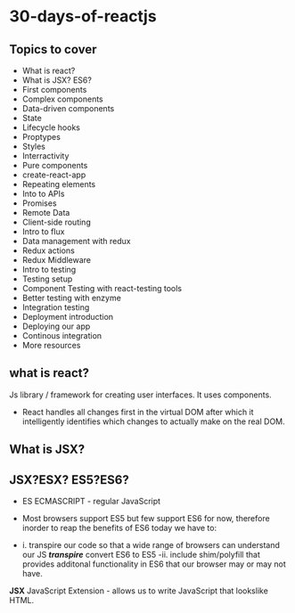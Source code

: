 # 30-days-of-reactjs

## Topics to cover 
- What is react?
- What is JSX? ES6?
- First components
- Complex components
- Data-driven components
- State
- Lifecycle hooks
- Proptypes
- Styles
- Interractivity
- Pure components
- create-react-app
- Repeating elements
- Into to APIs
- Promises 
- Remote Data
- Client-side routing
- Intro to flux
- Data management with redux
- Redux actions
- Redux Middleware
- Intro to testing
- Testing setup 
- Component Testing with react-testing tools
- Better testing with enzyme 
- Integration testing 
- Deployment introduction
- Deploying our app
- Continous integration
- More resources


## what is react?
Js library / framework for creating user interfaces. It uses components.

- React handles all changes first in the virtual DOM after which it intelligently identifies which changes to actually make on  the real DOM.

## What is JSX? 
## JSX?ESX? ES5?ES6?
- ES ECMASCRIPT  - regular JavaScript 
* Most browsers support ES5 but few support ES6 for now, therefore inorder to reap the benefits of ES6 today we have to: 
- i. transpire our code so that a wide range of browsers can understand our JS
***transpire*** convert ES6 to ES5 
-ii. include shim/polyfill that provides additonal functionality in ES6 that our browser may or may not have.

**JSX** JavaScript Extension - allows us to write JavaScript that lookslike HTML.





